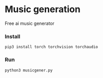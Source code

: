 # Music generation

Free ai music generator

### Install
```
pip3 install torch torchvision torchaudio
```
### Run
```
python3 musicgener.py
```
